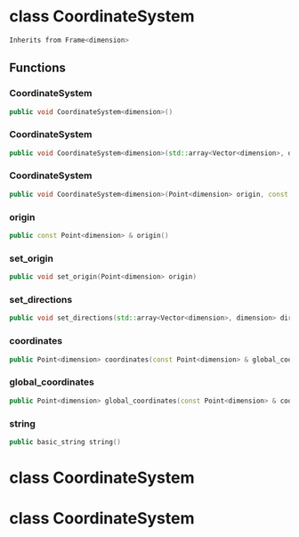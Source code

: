 # class CoordinateSystem


```cpp
Inherits from Frame<dimension>
```



## Functions

### CoordinateSystem

```cpp
public void CoordinateSystem<dimension>()
```


### CoordinateSystem

```cpp
public void CoordinateSystem<dimension>(std::array<Vector<dimension>, dimension> directions, Point<dimension> origin)
```


### CoordinateSystem

```cpp
public void CoordinateSystem<dimension>(Point<dimension> origin, const std::array<Point<dimension>, dimension> & other_points)
```


### origin

```cpp
public const Point<dimension> & origin()
```


### set_origin

```cpp
public void set_origin(Point<dimension> origin)
```


### set_directions

```cpp
public void set_directions(std::array<Vector<dimension>, dimension> directions)
```


### coordinates

```cpp
public Point<dimension> coordinates(const Point<dimension> & global_coordinates)
```


### global_coordinates

```cpp
public Point<dimension> global_coordinates(const Point<dimension> & coordinates)
```


### string

```cpp
public basic_string string()
```




# class CoordinateSystem

# class CoordinateSystem

